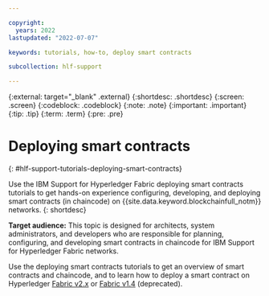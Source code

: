 ```yaml
---

copyright:
  years: 2022
lastupdated: "2022-07-07"

keywords: tutorials, how-to, deploy smart contracts

subcollection: hlf-support

---
```


{:external: target="_blank" .external}
{:shortdesc: .shortdesc}
{:screen: .screen}
{:codeblock: .codeblock}
{:note: .note}
{:important: .important}
{:tip: .tip}
{:term: .term}
{:pre: .pre}


# Deploying smart contracts
{: #hlf-support-tutorials-deploying-smart-contracts}

Use the IBM Support for Hyperledger Fabric deploying smart contracts tutorials to get hands-on experience configuring, developing, and 
deploying smart contracts (in chaincode) on {{site.data.keyword.blockchainfull_notm}} networks.
{: shortdesc}

**Target audience:** This topic is designed for architects, system administrators, and developers who are responsible 
for planning, configuring, and developing smart contracts in chaincode for IBM Support for Hyperledger Fabric networks.

Use the deploying smart contracts tutorials to get an overview of smart contracts and chaincode, and to learn how to deploy a smart contract on 
Hyperledger [Fabric v2.x](howto/ibm-hlfsupport-console-smart-contracts-v2.md) or [Fabric v1.4](howto/ibm-hlfsupport-console-smart-contracts-v14.md) (deprecated).

